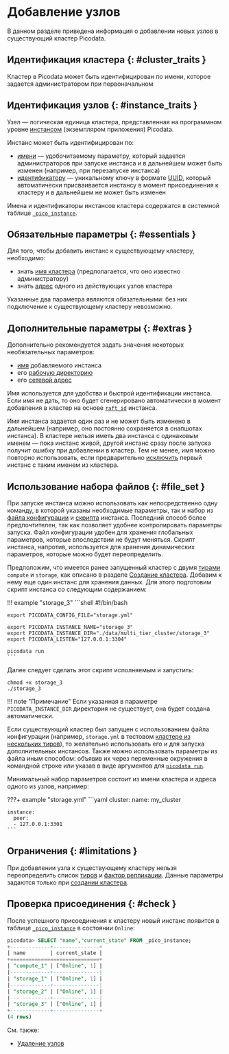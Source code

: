 # Добавление узлов

В данном разделе приведена информация о добавлении новых узлов в
существующий кластер Picodata.

## Идентификация кластера {: #cluster_traits }

Кластер в Picodata может быть идентифицирован по имени, которое задается администратором при первоначальном

## Идентификация узлов {: #instance_traits }

Узел — логическая единица кластера, представленная на программном
уровне [инстансом] (экземпляром приложения) Picodata.

Инстанс может быть идентифицирован по:

- [имени][instance_name] — удобочитаемому параметру, который задается
  администраторов при запуске инстанса и в дальнейшем может быть изменен
  (например, при перезапуске инстанса)
- [идентификатору][`_pico_instance`] — уникальному ключу в формате [UUID], который
  автоматически присваивается инстансу в момент присоединения к кластеру
  и в дальнейшем не может быть изменен

Имена и идентификаторы инстансов кластера содержатся в системной таблице
[`_pico_instance`].

[инстансом]: ../overview/glossary.md#instance
[UUID]: https://en.wikipedia.org/wiki/Universally_unique_identifier
[`_pico_instance`]: ../architecture/system_tables.md#_pico_instance

## Обязательные параметры {: #essentials }

Для того, чтобы добавить инстанс к существующему кластеру, необходимо:

- знать [имя кластера] (предполагается, что оно известно администратору)
- знать [адрес] одного из действующих узлов кластера

[имя кластера]: ../reference/cli.md#run_cluster_name
[адрес]: ../reference/cli.md#run_peer

Указанные два параметра являются обязательными: без них подключение к
существующему кластеру невозможно.

## Дополнительные параметры {: #extras }

Дополнительно рекомендуется задать значения некоторых необязательных
параметров:

- [имя][instance_name] добавляемого инстанса
- его [рабочую директорию]
- его [сетевой адрес]

[instance_name]: ../reference/cli.md#run_instance_name
[рабочую директорию]: ../reference/cli.md#run_instance_dir
[сетевой адрес]: ../reference/cli.md#run_listen

Имя используется для удобства и быстрой идентификации инстанса. Если имя
не дать, то оно будет сгенерировано автоматически в момент добавления в
кластер на основе [`raft_id`] инстанса.

[`raft_id`]: ../architecture/system_tables.md#_pico_instance

Имя инстанса задается один раз и не может быть изменено в
дальнейшем (например, оно постоянно сохраняется в снапшотах инстанса). В
кластере нельзя иметь два инстанса с одинаковым именем — пока инстанс
живой, другой инстанс сразу после запуска получит ошибку при добавлении
в кластер. Тем не менее, имя можно повторно использовать, если
предварительно [исключить](node_expel.md#expel) первый инстанс с таким
именем из кластера.

## Использование набора файлов {: #file_set }

При запуске инстанса можно использовать как непосредственно одну
команду, в которой указаны необходимые параметры, так и набор из [файла
конфигурации](deploy.md#simple_cluster_config) и
[скрипта](deploy.md#simple_cluster_scripts) инстанса. Последний способ
более предпочтителен, так как позволяет удобнее контролировать параметры
запуска. Файл конфигурации удобен для хранения глобальных параметров,
которые впоследствии не будут меняться. Скрипт инстанса, напротив,
используется для хранения динамических параметров, которые можно будет
переопределить.

Предположим, что имеется ранее запущенный кластер с двумя [тирами][tier]
`compute` и `storage`, как описано в разделе [Создание
кластера](deploy.md#multi_tier_cluster). Добавим к нему еще один инстанс
для хранения данных. Для этого подготовим скрипт инстанса со
следующим содержанием:

!!! example "storage_3"
    ```shell
    #!/bin/bash

    export PICODATA_CONFIG_FILE="storage.yml"

    export PICODATA_INSTANCE_NAME="storage_3"
    export PICODATA_INSTANCE_DIR="./data/multi_tier_cluster/storage_3"
    export PICODATA_LISTEN="127.0.0.1:3304"

    picodata run
    ```

Далее следует сделать этот скрипт исполняемым и запустить:

```shell
chmod +x storage_3
./storage_3
```

!!! note "Примечание"
    Если указанная в параметре `PICODATA_INSTANCE_DIR` директория не
    существует, она будет создана автоматически.

Если существующий кластер был запущен с использованием файла
конфигурации (например, `storage.yml` в тестовом [кластере из нескольких
тиров](deploy.md#multi_tier_cluster)), то желательно использовать его и
для запуска дополнительных инстансов. Также можно использовать параметры
из файла иным способом: объявив их через переменные окружения в
командной строке или указав в виде аргументов для [`picodata
run`](../reference/cli.md#run).

Минимальный набор параметров состоит из имени кластера и адреса одного
из узлов, например:

???+ example "storage.yml"
    ```yaml
    cluster:
      name: my_cluster

    instance:
      peer:
      - 127.0.0.1:3301
    ```

## Ограничения {: #limitations }

При добавлении узла к существующему кластеру нельзя переопределить
список [тиров][tier] и [фактор репликации]. Данные параметры задаются только
при [создании кластера](deploy.md).

[tier]: ../overview/glossary.md#tier
[фактор репликации]: ../overview/glossary.md#replication_factor

## Проверка присоединения {: #check }

После успешного присоединения к кластеру новый инстанс появится в
таблице [`_pico_instance`] в состоянии `Online`:

```sql
picodata> SELECT "name","current_state" FROM _pico_instance;
+-------------+---------------+
| name        | current_state |
+=============================+
| "compute_1" | ["Online", 1] |
|-------------+---------------|
| "storage_1" | ["Online", 1] |
|-------------+---------------|
| "storage_2" | ["Online", 1] |
|-------------+---------------|
| "storage_3" | ["Online", 1] |
+-------------+---------------+
(4 rows)
```

См. также:

- [Удаление узлов](node_expel.md)
